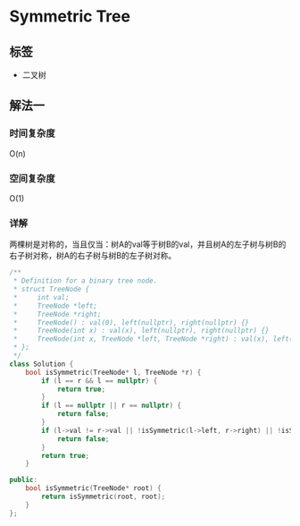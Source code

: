 # Symmetric Tree

## 标签
* 二叉树

## 解法一

### 时间复杂度
O(n)

### 空间复杂度
O(1)

### 详解
两棵树是对称的，当且仅当：树A的val等于树B的val，并且树A的左子树与树B的右子树对称，树A的右子树与树B的左子树对称。

```c++
/**
 * Definition for a binary tree node.
 * struct TreeNode {
 *     int val;
 *     TreeNode *left;
 *     TreeNode *right;
 *     TreeNode() : val(0), left(nullptr), right(nullptr) {}
 *     TreeNode(int x) : val(x), left(nullptr), right(nullptr) {}
 *     TreeNode(int x, TreeNode *left, TreeNode *right) : val(x), left(left), right(right) {}
 * };
 */
class Solution {
    bool isSymmetric(TreeNode* l, TreeNode *r) {
        if (l == r && l == nullptr) {
            return true;
        }
        if (l == nullptr || r == nullptr) {
            return false;
        }
        if (l->val != r->val || !isSymmetric(l->left, r->right) || !isSymmetric(l->right, r->left)) {
            return false;
        }
        return true;
    }

public:
    bool isSymmetric(TreeNode* root) {
        return isSymmetric(root, root);
    }
};

```


